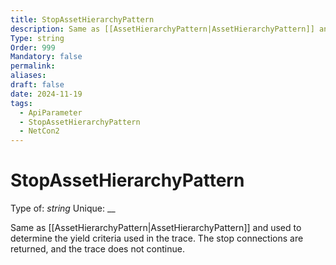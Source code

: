 ```yaml
---
title: StopAssetHierarchyPattern
description: Same as [[AssetHierarchyPattern|AssetHierarchyPattern]] and used to determine the yield criteria used in the trace.  The stop connections are returned, and the trace does not continue.
Type: string
Order: 999
Mandatory: false
permalink: 
aliases: 
draft: false
date: 2024-11-19
tags:
  - ApiParameter
  - StopAssetHierarchyPattern
  - NetCon2
---
```

# StopAssetHierarchyPattern

Type of: _string_
Unique: __

Same as [[AssetHierarchyPattern|AssetHierarchyPattern]] and used to determine the yield criteria used in the trace.  The stop connections are returned, and the trace does not continue.
